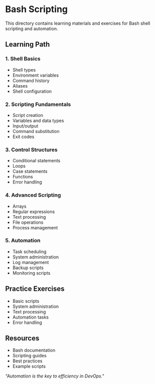 # Bash Scripting

This directory contains learning materials and exercises for Bash shell scripting and automation.

## Learning Path

### 1. Shell Basics
- Shell types
- Environment variables
- Command history
- Aliases
- Shell configuration

### 2. Scripting Fundamentals
- Script creation
- Variables and data types
- Input/output
- Command substitution
- Exit codes

### 3. Control Structures
- Conditional statements
- Loops
- Case statements
- Functions
- Error handling

### 4. Advanced Scripting
- Arrays
- Regular expressions
- Text processing
- File operations
- Process management

### 5. Automation
- Task scheduling
- System administration
- Log management
- Backup scripts
- Monitoring scripts

## Practice Exercises
- Basic scripts
- System administration
- Text processing
- Automation tasks
- Error handling

## Resources
- Bash documentation
- Scripting guides
- Best practices
- Example scripts

*"Automation is the key to efficiency in DevOps."* 